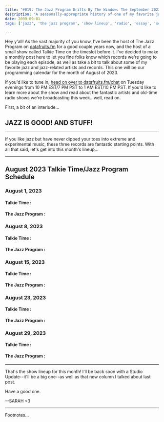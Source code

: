 ```yaml
---
title: "#019: The Jazz Program Drifts By The Window: The September 2023 Radio Programming Calendar"
description: "A seasonally-appropriate history of one of my favorite jazz standards, as well as a brief rundown of what we're going to be up to this month."  
date: 2099-09-01
tags: ['jazz', 'the jazz program', 'show lineup', 'radio', 'essay', 'schedule']

---
```



Hey y'all! As the vast majority of you know, I've been the host of The Jazz Program on [datafruits.fm](https://datafruits.fm) for a good couple years now, and the host of a small show called Talkie Time on the timeslot before it. I've decided to make a monthly post here to let you fine folks know which records we're going to be playing each episode, as well as take a bit to talk about some of my favorite jazz and jazz-related artists and records. This one will be our programming calendar for the month of August of 2023.

If you'd like to tune in, [head on over to datafruits.fm/chat](https://datafruits.fm/chat) on Tuesday evenings from 10 PM EST/7 PM PST to 1 AM EST/10 PM PST. If you'd like to learn more about the show and read about the fantastic artists and old-time radio shows we're broadcasting this week...well, read on.

First, a bit of an interlude...

## JAZZ IS GOOD! AND STUFF!
---

If you like jazz but have never dipped your toes into extreme and experimental music, these three records are fantastic starting points. With all that said, let's get into this month's lineup...

---

## August 2023 Talkie Time/Jazz Program Schedule

### August 1, 2023 

#### Talkie Time : 

#### The Jazz Program :

### August 8, 2023 

#### Talkie Time : 

#### The Jazz Program :
	
### August 15, 2023 

#### Talkie Time : 

#### The Jazz Program :

### August 23, 2023 

#### Talkie Time : 

#### The Jazz Program :

### August 29, 2023 

#### Talkie Time : 

#### The Jazz Program :

----

That's the show lineup for this month! I'll be back soon with a Studio Update--it'll be a big one--as well as that new column I talked about last post.

Have a good one.

--SARAH <3

--- 
Footnotes...

[^1]:
